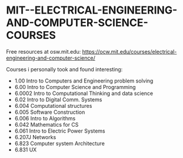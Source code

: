 # MIT--ELECTRICAL-ENGINEERING-AND-COMPUTER-SCIENCE-COURSES
Free resources at osw.mit.edu: https://ocw.mit.edu/courses/electrical-engineering-and-computer-science/

Courses i personally took and found interesting:
  - 1.00 Intro to Computers and Engineering problem solving
  - 6.00 Intro to Computer Science and Programming
  - 6.0002 Intro to Computational Thinking and data science
  - 6.02 Intro to Digital Comm. Systems
  - 6.004 Computational structures
  - 6.005 Software Construction
  - 6.006 Intro to Algorithms
  - 6.042 Mathematics for CS
  - 6.061 Intro to Electric Power Systems
  - 6.207J Networks
  - 6.823 Computer system Architecture
  - 6.831 UX
